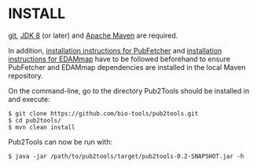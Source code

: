 # INSTALL

[git](https://git-scm.com/), [JDK 8](https://openjdk.java.net/projects/jdk8/) (or later) and [Apache Maven](https://maven.apache.org/) are required.

In addition, [installation instructions for PubFetcher](https://github.com/edamontology/pubfetcher/blob/master/INSTALL.md) and [installation instructions for EDAMmap](https://github.com/edamontology/edammap/blob/master/INSTALL.md) have to be followed beforehand to ensure PubFetcher and EDAMmap dependencies are installed in the local Maven repository.

On the command-line, go to the directory Pub2Tools should be installed in and execute:

```shell
$ git clone https://github.com/bio-tools/pub2tools.git
$ cd pub2tools/
$ mvn clean install
```

Pub2Tools can now be run with:

```shell
$ java -jar /path/to/pub2tools/target/pub2tools-0.2-SNAPSHOT.jar -h
```
